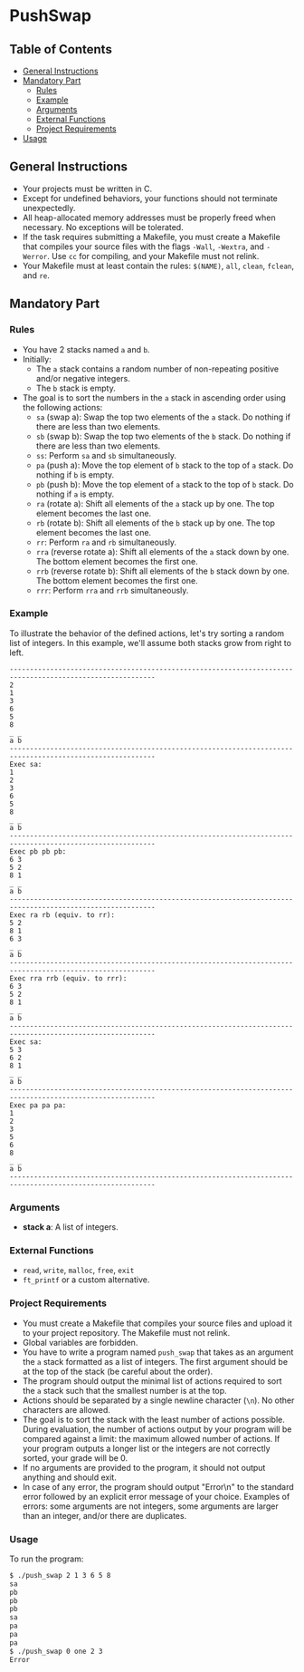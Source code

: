 # PushSwap

## Table of Contents
- [General Instructions](#general-instructions)
- [Mandatory Part](#mandatory-part)
  - [Rules](#rules)
  - [Example](#example)
  - [Arguments](#arguments)
  - [External Functions](#external-functions)
  - [Project Requirements](#project-requirements)
- [Usage](#usage)

## General Instructions
- Your projects must be written in C.
- Except for undefined behaviors, your functions should not terminate unexpectedly.
- All heap-allocated memory addresses must be properly freed when necessary. No exceptions will be tolerated.
- If the task requires submitting a Makefile, you must create a Makefile that compiles your source files with the flags `-Wall`, `-Wextra`, and `-Werror`. Use `cc` for compiling, and your Makefile must not relink.
- Your Makefile must at least contain the rules: `$(NAME)`, `all`, `clean`, `fclean`, and `re`.

## Mandatory Part

### Rules
- You have 2 stacks named `a` and `b`.
- Initially:
  - The `a` stack contains a random number of non-repeating positive and/or negative integers.
  - The `b` stack is empty.
- The goal is to sort the numbers in the `a` stack in ascending order using the following actions:
  - `sa` (swap a): Swap the top two elements of the `a` stack. Do nothing if there are less than two elements.
  - `sb` (swap b): Swap the top two elements of the `b` stack. Do nothing if there are less than two elements.
  - `ss`: Perform `sa` and `sb` simultaneously.
  - `pa` (push a): Move the top element of `b` stack to the top of `a` stack. Do nothing if `b` is empty.
  - `pb` (push b): Move the top element of `a` stack to the top of `b` stack. Do nothing if `a` is empty.
  - `ra` (rotate a): Shift all elements of the `a` stack up by one. The top element becomes the last one.
  - `rb` (rotate b): Shift all elements of the `b` stack up by one. The top element becomes the last one.
  - `rr`: Perform `ra` and `rb` simultaneously.
  - `rra` (reverse rotate a): Shift all elements of the `a` stack down by one. The bottom element becomes the first one.
  - `rrb` (reverse rotate b): Shift all elements of the `b` stack down by one. The bottom element becomes the first one.
  - `rrr`: Perform `rra` and `rrb` simultaneously.

### Example
To illustrate the behavior of the defined actions, let's try sorting a random list of integers. In this example, we'll assume both stacks grow from right to left.


```
----------------------------------------------------------------------------------------------------------
2
1
3
6
5
8
_ _
a b
----------------------------------------------------------------------------------------------------------
Exec sa:
1
2
3
6
5
8
_ _
a b
----------------------------------------------------------------------------------------------------------
Exec pb pb pb:
6 3
5 2
8 1
_ _
a b
----------------------------------------------------------------------------------------------------------
Exec ra rb (equiv. to rr):
5 2
8 1
6 3
_ _
a b
----------------------------------------------------------------------------------------------------------
Exec rra rrb (equiv. to rrr):
6 3
5 2
8 1
_ _
a b
----------------------------------------------------------------------------------------------------------
Exec sa:
5 3
6 2
8 1
_ _
a b
----------------------------------------------------------------------------------------------------------
Exec pa pa pa:
1
2
3
5
6
8
_ _
a b
----------------------------------------------------------------------------------------------------------
```


### Arguments
- **stack a**: A list of integers.

### External Functions
- `read`, `write`, `malloc`, `free`, `exit`
- `ft_printf` or a custom alternative.

### Project Requirements
- You must create a Makefile that compiles your source files and upload it to your project repository. The Makefile must not relink.
- Global variables are forbidden.
- You have to write a program named `push_swap` that takes as an argument the `a` stack formatted as a list of integers. The first argument should be at the top of the stack (be careful about the order).
- The program should output the minimal list of actions required to sort the `a` stack such that the smallest number is at the top.
- Actions should be separated by a single newline character (`\n`). No other characters are allowed.
- The goal is to sort the stack with the least number of actions possible. During evaluation, the number of actions output by your program will be compared against a limit: the maximum allowed number of actions. If your program outputs a longer list or the integers are not correctly sorted, your grade will be 0.
- If no arguments are provided to the program, it should not output anything and should exit.
- In case of any error, the program should output "Error\n" to the standard error followed by an explicit error message of your choice. Examples of errors: some arguments are not integers, some arguments are larger than an integer, and/or there are duplicates.

### Usage
To run the program:
```bash
$ ./push_swap 2 1 3 6 5 8
sa
pb
pb
pb
sa
pa
pa
pa
$ ./push_swap 0 one 2 3
Error
